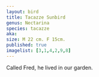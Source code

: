 ```yaml
---
layout: bird
title: Tacazze Sunbird
genus: Nectarina
species: tacazze
aka:
size: M 22 cm. F 15cm.
published: true
imagelist: [3,1,4,2,9,8]
---
```


Called Fred, he lived in our garden.
